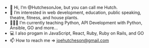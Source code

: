 - 👋 Hi, I’m @HutchesonJoe, but you can call me Hutch.
- 👀 I’m interested in web development, education, public speaking, theatre, fitness, and house plants.
- 👨🏻‍🏫 I’m currently teaching Python, API Development with Python, Ansible, GO and more...
- 💻 I also progam in JavaScript, React, Ruby, Ruby on Rails, and GO
- 📫 How to reach me => joehutcheson@gmail.com

<!---
HutchesonJoe/HutchesonJoe is a ✨ special ✨ repository because its `README.md` (this file) appears on your GitHub profile.
You can click the Preview link to take a look at your changes.
--->
